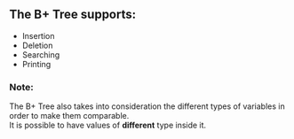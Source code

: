 ## The B+ Tree supports:
 - Insertion
 - Deletion
 - Searching
 - Printing

### Note:
The B+ Tree also takes into consideration the different types of variables in order to make them comparable. \
It is possible to have values of **different** type inside it.
